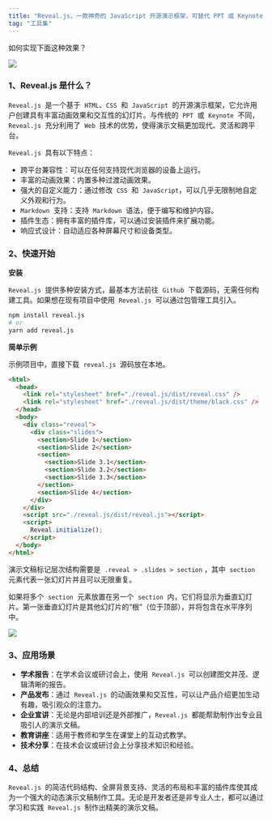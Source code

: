 ```yaml
---
title: "Reveal.js，一款神奇的 JavaScript 开源演示框架，可替代 PPT 或 Keynote 吗？"
tag: "工具集"
---
```


如何实现下面这种效果？

<img src="../imgs/58/01.gif" />

### 1、Reveal.js 是什么？

`Reveal.js`  是一个基于  `HTML`、`CSS`  和  `JavaScript`  的开源演示框架，它允许用户创建具有丰富动画效果和交互性的幻灯片。与传统的  `PPT`  或  `Keynote`  不同，`Reveal.js`  充分利用了  `Web`  技术的优势，使得演示文稿更加现代、灵活和跨平台。

`Reveal.js`  具有以下特点：

- 跨平台兼容性：可以在任何支持现代浏览器的设备上运行。
- 丰富的动画效果：内置多种过渡动画效果。
- 强大的自定义能力：通过修改  `CSS`  和  `JavaScript`，可以几乎无限制地自定义外观和行为。
- `Markdown`  支持：支持  `Markdown`  语法，便于编写和维护内容。
- 插件生态：拥有丰富的插件库，可以通过安装插件来扩展功能。
- 响应式设计：自动适应各种屏幕尺寸和设备类型。

### 2、快速开始

**安装**

`Reveal.js`  提供多种安装方式，最基本方法前往  `Github`  下载源码，无需任何构建工具。如果想在现有项目中使用  `Reveal.js`  可以通过包管理工具引入。

```sh
npm install reveal.js
# or
yarn add reveal.js
```

**简单示例**

示例项目中，直接下载  `reveal.js`  源码放在本地。

```html
<html>
  <head>
    <link rel="stylesheet" href="./reveal.js/dist/reveal.css" />
    <link rel="stylesheet" href="./reveal.js/dist/theme/black.css" />
  </head>
  <body>
    <div class="reveal">
      <div class="slides">
        <section>Slide 1</section>
        <section>Slide 2</section>
        <section>
          <section>Slide 3.1</section>
          <section>Slide 3.2</section>
          <section>Slide 3.3</section>
        </section>
        <section>Slide 4</section>
      </div>
    </div>
    <script src="./reveal.js/dist/reveal.js"></script>
    <script>
      Reveal.initialize();
    </script>
  </body>
</html>
```

演示文稿标记层次结构需要是  `.reveal > .slides > section` ，其中  `section`  元素代表一张幻灯片并且可以无限重复。

如果将多个  `section`  元素放置在另一个  `section`  内，它们将显示为垂直幻灯片。第一张垂直幻灯片是其他幻灯片的“根”（位于顶部），并将包含在水平序列中。

<img src="../imgs/58/02.gif" />

### 3、应用场景

- **学术报告**：在学术会议或研讨会上，使用  `Reveal.js`  可以创建图文并茂、逻辑清晰的报告。
- **产品发布**：通过  `Reveal.js`  的动画效果和交互性，可以让产品介绍更加生动有趣，吸引观众的注意力。
- **企业宣讲**：无论是内部培训还是外部推广，`Reveal.js`  都能帮助制作出专业且吸引人的演示文稿。
- **教育讲座**：适用于教师和学生在课堂上的互动式教学。
- **技术分享**：在技术会议或研讨会上分享技术知识和经验。

### 4、总结

`Reveal.js`  的简洁代码结构、全屏背景支持、灵活的布局和丰富的插件库使其成为一个强大的动态演示文稿制作工具。无论是开发者还是非专业人士，都可以通过学习和实践  `Reveal.js`  制作出精美的演示文稿。

